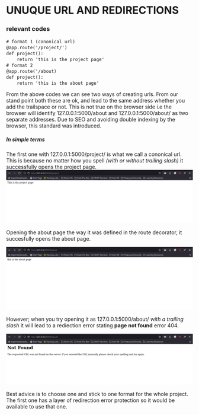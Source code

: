 #  UNUQUE URL AND REDIRECTIONS

### relevant codes

```
# format 1 (cononical url)
@app.route('/project/')
def project():
    return 'this is the project page'
# format 2
@app.route('/about)
def project():
    return 'this is the about page'

```
From the above codes we can see two ways of creating urls. From our stand point both these are ok, and lead to the same address whether you add the trailspace or not. This is not true on the browser side i.e the browser will identify 127.0.0.1:5000/about and 127.0.0.1:5000/about/ as two separate addresses. Due to SEO and avoiding double indexing by the browser, this standard was introduced.

##### In simple terms #####

The first one with 127.0.0.1:5000/project/ is what we call a cononical url. This is because no matter how you spell *(with or without trailing slash)* it successfully opens the project page. 
![index page url](../static/unique_url%26redirections/project.png)

Opening the about page the way it was defined in the route decorator, it succesfully opens the about page. 

![index page url](../static/unique_url%26redirections/about.png)

However; when you try opening it as 127.0.0.1:5000/about/ *with a trailing slash* it will lead to a rediection error stating **page not found** error 404.

![index page url](../static/unique_url%26redirections/404.png)


Best advice is to choose one and stick to one format for the whole project. The first one has a layer of redirection error protection so it would be available to use that one.
